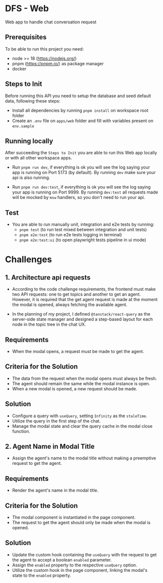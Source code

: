# DFS - Web

Web app to handle chat conversation request

## Prerequisites

To be able to run this project you need:

- node >= 18 (https://nodejs.org/)
- pnpm (https://pnpm.io/) as package manager
- docker

## Steps to Init

Before running this API you need to setup the database and seed default data, following these steps:

- Install all dependencies by running `pnpm install` on workspace root folder
- Create an `.env` file on `apps/web` folder and fill with variables present on `env.sample`

## Running locally

After succeeding the `Steps to Init` you are able to run this Web app locally or with all other workspace apps.

- Run `pnpm run dev`, if everything is ok you will see the log saying your app is running on Port 5173 (by default). By running `dev` make sure your api is also running.

- Run `pnpm run dev:test`, if everything is ok you will see the log saying your app is running on Port 9999. By running `dev:test` all requests made will be mocked by `msw` handlers, so you don't need to run your api.

## Test

- You are able to run manually unit, integration and e2e tests by running:
  - `pnpm test` (to run test mixed between integration and unit tests)
  - `pnpm e2e:test` (to run e2e tests logging in terminal)
  - `pnpm e2e:test:ui` (to open playwright tests pipeline in ui mode)

# Challenges

## 1. Architecture api requests

- According to the code challenge requirements, the frontend must make two API requests: one to get topics and another to get an agent. However, it is required that the get agent request is made at the moment the modal is opened, always fetching the available agent.

- In the planning of my project, I defined `@tanstack/react-query` as the server-side state manager and designed a step-based layout for each node in the topic tree in the chat UX.

## Requirements

- When the modal opens, a request must be made to get the agent.

## Criteria for the Solution

- The data from the request when the modal opens must always be fresh.
- The agent should remain the same while the modal instance is open.
- When a new modal is opened, a new request should be made.

## Solution

- Configure a query with `useQuery`, setting `Infinity` as the `staleTime`.
- Utilize the query in the first step of the chat.
- Manage the modal state and clear the query cache in the modal close function.

## 2. Agent Name in Modal Title

- Assign the agent's name to the modal title without making a preemptive request to get the agent.

## Requirements

- Render the agent's name in the modal title.

## Criteria for the Solution

- The modal component is instantiated in the page component.
- The request to get the agent should only be made when the modal is opened.

## Solution

- Update the custom hook containing the `useQuery` with the request to get the agent to accept a boolean `enabled` parameter.
- Assign the `enabled` property to the respective `useQuery` option.
- Utilize the custom hook in the page component, linking the modal's state to the `enabled` property.
